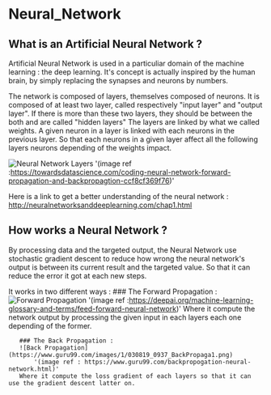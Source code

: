# Neural_Network
  
  ## What is an Artificial Neural Network ?

  Artificial Neural Network is used in a particuliar domain of the machine learning : the deep learning.
  It's concept is actually inspired by the human brain, by simply replacing the synapses and neurons by numbers.

  The network is composed of layers, themselves composed of neurons.
  It is composed of at least two layer, called respectively "input layer" and "output layer".
  If there is more than these two layers, they should be between the both and are called "hidden layers"
  The layers are linked by what we called weights. A given neuron in a layer is linked with each neurons in the previous layer.
  So that each neurons in a given layer affect all the following layers neurons depending of the weights impact.
     
  ![Neural Network Layers](https://miro.medium.com/max/791/0*hzIQ5Fs-g8iBpVWq.jpg)
   '(image ref :https://towardsdatascience.com/coding-neural-network-forward-propagation-and-backpropagtion-ccf8cf369f76)'
     
  Here is a link to get a better understanding of the neural network : http://neuralnetworksanddeeplearning.com/chap1.html

 ## How works a Neural Network ?

  By processing data and the targeted output, the Neural Network use stochastic gradient descent to reduce how wrong the neural network's output is between its current result       and the targeted value. So that it can reduce the error it got at each new steps.

  It works in two different ways :
       ### The Forward Propagation : 
       ![Forward Propagation](https://images.deepai.org/django-summernote/2019-06-06/5c17d9c2-0ad4-474c-be8d-d6ae9b094e74.png)
          '(image ref :https://deepai.org/machine-learning-glossary-and-terms/feed-forward-neural-network)'
       Where it compute the network output by processing the given input in each layers each one depending of the former.
       
       ### The Back Propagation : 
       ![Back Propagation](https://www.guru99.com/images/1/030819_0937_BackPropaga1.png)
           '(image ref : https://www.guru99.com/backpropogation-neural-network.html)'
       Where it compute the loss gradient of each layers so that it can use the gradient descent latter on.

